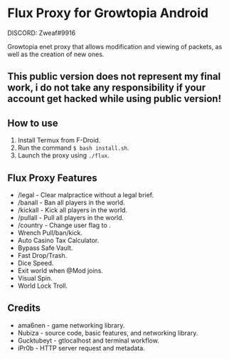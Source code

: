 # Flux Proxy for Growtopia Android
DISCORD: Zweaf#9916

Growtopia enet proxy that allows modification and viewing of packets, as well as the creation of new ones.

## This public version does not represent my final work, i do not take any responsibility if your account get hacked while using public version!
## How to use
1. Install Termux from F-Droid.
2. Run the command `$ bash install.sh`.
3. Launch the proxy using `./flux`.

## Flux Proxy Features
* /legal - Clear malpractice without a legal brief.
* /banall - Ban all players in the world.
* /kickall - Kick all players in the world.
* /pullall - Pull all players in the world.
* /country - Change user flag to <countryid>.
* Wrench Pull/ban/kick.
* Auto Casino Tax Calculator.
* Bypass Safe Vault.
* Fast Drop/Trash.
* Dice Speed.
* Exit world when @Mod joins.
* Visual Spin.
* World Lock Troll.

## Credits
* ama6nen - game networking library.
* Nubiza - source code, basic features, and networking library.
* Gucktubeyt - gtlocalhost and terminal workflow.
* iPr0b - HTTP server request and metadata.
